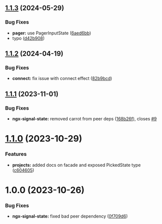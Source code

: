 ## [1.1.3](https://github.com/simplifiedcourses/ngx-signal-state/compare/v1.1.2...v1.1.3) (2024-05-29)


### Bug Fixes

* **pager:** use PagerInputState ([6aed6bb](https://github.com/simplifiedcourses/ngx-signal-state/commit/6aed6bbc7bc58246e56a770f22269746427c4078))
* typo ([d42b908](https://github.com/simplifiedcourses/ngx-signal-state/commit/d42b908948d803f5edff9b79a28e3108aad834bf))

## [1.1.2](https://github.com/simplifiedcourses/ngx-signal-state/compare/v1.1.1...v1.1.2) (2024-04-19)


### Bug Fixes

* **connect:** fix issue with connect effect ([82b9bcd](https://github.com/simplifiedcourses/ngx-signal-state/commit/82b9bcdc3162b63988159993b57595e805969a99))

## [1.1.1](https://github.com/simplifiedcourses/ngx-signal-state/compare/v1.1.0...v1.1.1) (2023-11-01)


### Bug Fixes

* **ngx-signal-state:** removed carrot from peer deps ([168b26f](https://github.com/simplifiedcourses/ngx-signal-state/commit/168b26f11b15dbb6d8f2800d252057b07c59c2a5)), closes [#9](https://github.com/simplifiedcourses/ngx-signal-state/issues/9)

# [1.1.0](https://github.com/simplifiedcourses/ngx-signal-state/compare/v1.0.0...v1.1.0) (2023-10-29)


### Features

* **projects:** added docs on facade and exposed PickedState type ([c604605](https://github.com/simplifiedcourses/ngx-signal-state/commit/c6046050eb4ec687e32036d435bb673601da9261))

# 1.0.0 (2023-10-26)


### Bug Fixes

* **ngx-signal-state:** fixed bad peer dependency ([0f709d6](https://github.com/simplifiedcourses/ngx-signal-state/commit/0f709d62acf456aa1540bfcfdff607393be260df))
